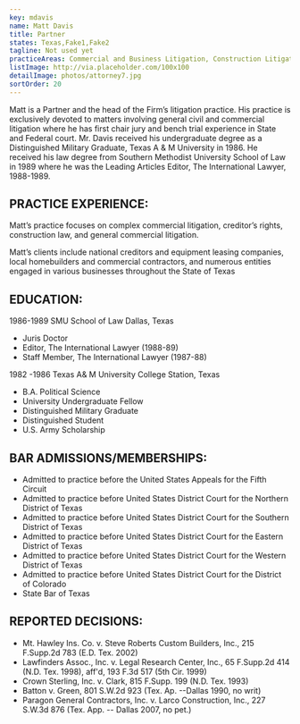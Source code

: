 ```yaml
---
key: mdavis
name: Matt Davis
title: Partner
states: Texas,Fake1,Fake2
tagline: Not used yet
practiceAreas: Commercial and Business Litigation, Construction Litigation, Creditor's Rights Litigation, Employment Litigation, Intellectual Property Litigation, Landlord - Tenant Litigation
listImage: http://via.placeholder.com/100x100
detailImage: photos/attorney7.jpg
sortOrder: 20
---
```

Matt is a Partner and the head of the Firm’s litigation practice.  His practice is exclusively devoted to matters involving general civil and commercial litigation where he has first chair jury and bench trial experience in State and Federal court.  Mr. Davis received his undergraduate degree as a Distinguished Military Graduate, Texas A & M University in 1986.  He received his law degree from Southern Methodist University School of Law in 1989 where he was the Leading Articles Editor, The International Lawyer, 1988-1989.

## PRACTICE EXPERIENCE:

Matt’s practice focuses on complex commercial litigation, creditor’s rights, construction law, and general commercial litigation.

Matt’s clients include national creditors and equipment leasing companies, local homebuilders and commercial contractors, and numerous entities engaged in various businesses throughout the State of Texas

## EDUCATION:

1986-1989     SMU School of Law
Dallas, Texas

* Juris Doctor
* Editor, The International Lawyer (1988-89)
* Staff Member, The International Lawyer (1987-88)

1982 -1986     Texas A& M University
College Station, Texas

* B.A. Political Science
* University Undergraduate Fellow
* Distinguished Military Graduate
* Distinguished Student
* U.S. Army Scholarship

## BAR ADMISSIONS/MEMBERSHIPS:
* Admitted to practice before the United States Appeals for the Fifth Circuit
* Admitted to practice before United States District Court for the Northern District of Texas
* Admitted to practice before United States District Court for the Southern District of Texas
* Admitted to practice before United States District Court for the Eastern District of Texas
* Admitted to practice before United States District Court for the Western District of Texas
* Admitted to practice before United States District Court for the District of Colorado
* State Bar of Texas

## REPORTED DECISIONS:
* Mt. Hawley Ins. Co. v. Steve Roberts Custom Builders, Inc., 215 F.Supp.2d 783 (E.D. Tex. 2002)
* Lawfinders Assoc., Inc. v. Legal Research Center, Inc., 65 F.Supp.2d 414  (N.D. Tex. 1998), aff'd, 193 F.3d 517 (5th Cir. 1999)
* Crown Sterling, Inc. v. Clark, 815 F.Supp. 199 (N.D. Tex. 1993)
* Batton v. Green, 801 S.W.2d 923 (Tex. Ap. --Dallas 1990, no writ)
* Paragon General Contractors, Inc. v. Larco Construction, Inc., 227 S.W.3d 876 (Tex. App. -- Dallas 2007, no pet.)
